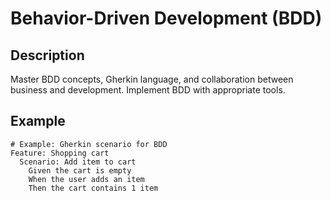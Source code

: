 # Behavior-Driven Development (BDD)

## Description
Master BDD concepts, Gherkin language, and collaboration between business and development. Implement BDD with appropriate tools.

## Example
```gherkin
# Example: Gherkin scenario for BDD
Feature: Shopping cart
  Scenario: Add item to cart
    Given the cart is empty
    When the user adds an item
    Then the cart contains 1 item
```
